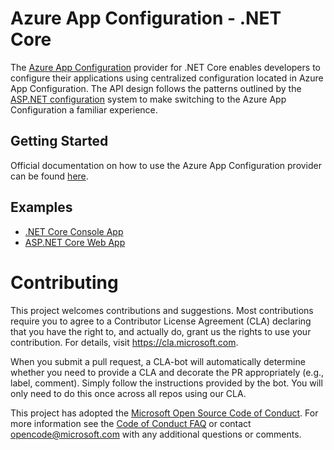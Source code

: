 # Azure App Configuration - .NET Core

The [Azure App Configuration](https://docs.microsoft.com/en-us/azure/azure-app-configuration/overview) provider for .NET Core enables developers to configure their applications using centralized configuration located in Azure App Configuration. The API design follows the patterns outlined by the [ASP.NET configuration](https://github.com/aspnet/configuration/) system to make switching to the Azure App Configuration a familiar experience.


## Getting Started

Official documentation on how to use the Azure App Configuration provider can be found [here](https://docs.microsoft.com/en-us/azure/azure-app-configuration/quickstart-dotnet-core-app).


## Examples

* [.NET Core Console App](.examples/ConsoleApplication)
* [ASP.NET Core Web App](./examples/ConfigStoreDemo)


# Contributing

This project welcomes contributions and suggestions.  Most contributions require you to agree to a
Contributor License Agreement (CLA) declaring that you have the right to, and actually do, grant us
the rights to use your contribution. For details, visit https://cla.microsoft.com.

When you submit a pull request, a CLA-bot will automatically determine whether you need to provide
a CLA and decorate the PR appropriately (e.g., label, comment). Simply follow the instructions
provided by the bot. You will only need to do this once across all repos using our CLA.

This project has adopted the [Microsoft Open Source Code of Conduct](https://opensource.microsoft.com/codeofconduct/).
For more information see the [Code of Conduct FAQ](https://opensource.microsoft.com/codeofconduct/faq/) or
contact [opencode@microsoft.com](mailto:opencode@microsoft.com) with any additional questions or comments.
